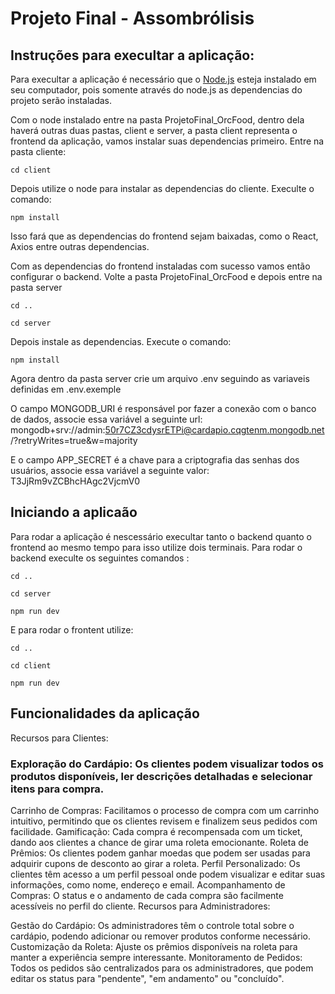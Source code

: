 # Projeto Final - Assombrólisis

## Instruções para execultar a aplicação:
Para execultar a aplicação é necessário que o [Node.js](https://nodejs.org/en) esteja instalado em seu computador, pois somente através do node.js as dependencias do projeto serão instaladas.

Com o node instalado entre na pasta ProjetoFinal_OrcFood, dentro dela haverá outras duas pastas, client e server, a pasta client representa o frontend da aplicação, vamos instalar suas dependencias primeiro. Entre na pasta cliente:
~~~~
cd client
~~~~
Depois utilize o node para instalar as dependencias do cliente. Execulte o comando:
~~~~
npm install
~~~~
Isso fará que as dependencias do frontend sejam baixadas, como o React, Axios entre outras dependencias.

Com as dependencias do frontend instaladas com sucesso vamos então configurar o backend.
Volte a pasta ProjetoFinal_OrcFood e depois entre na pasta server
~~~~
cd ..
~~~~
~~~~
cd server
~~~~
Depois instale as dependencias. Execute o comando:
~~~~
npm install
~~~~
Agora dentro da pasta server crie um arquivo .env seguindo as variaveis definidas em .env.exemple
 
O campo MONGODB_URI é responsável por fazer a conexão com o banco de dados, associe essa variável a seguinte url:
mongodb+srv://admin:50r7CZ3cdysrETPi@cardapio.cqgtenm.mongodb.net/?retryWrites=true&w=majority

E o campo APP_SECRET é a chave para a criptografia das senhas dos usuários, associe essa variável a seguinte valor:
T3JjRm9vZCBhcHAgc2VjcmV0

## Iniciando a aplicaão
Para rodar a aplicação é nescessário execultar tanto o backend quanto o frontend ao mesmo tempo para isso utilize dois terminais.
Para rodar o backend execulte os seguintes comandos :
~~~~
cd ..
~~~~
~~~~
cd server
~~~~
~~~~
npm run dev
~~~~

E para rodar o frontent utilize:
~~~~
cd ..
~~~~
~~~~
cd client
~~~~
~~~~
npm run dev
~~~~

## Funcionalidades da aplicação

Recursos para Clientes:

### Exploração do Cardápio: Os clientes podem visualizar todos os produtos disponíveis, ler descrições detalhadas e selecionar itens para compra.
Carrinho de Compras: Facilitamos o processo de compra com um carrinho intuitivo, permitindo que os clientes revisem e finalizem seus pedidos com facilidade.
Gamificação: Cada compra é recompensada com um ticket, dando aos clientes a chance de girar uma roleta emocionante.
Roleta de Prêmios: Os clientes podem ganhar moedas que podem ser usadas para adquirir cupons de desconto ao girar a roleta.
Perfil Personalizado: Os clientes têm acesso a um perfil pessoal onde podem visualizar e editar suas informações, como nome, endereço e email.
Acompanhamento de Compras: O status e o andamento de cada compra são facilmente acessíveis no perfil do cliente.
Recursos para Administradores:

Gestão do Cardápio: Os administradores têm o controle total sobre o cardápio, podendo adicionar ou remover produtos conforme necessário.
Customização da Roleta: Ajuste os prêmios disponíveis na roleta para manter a experiência sempre interessante.
Monitoramento de Pedidos: Todos os pedidos são centralizados para os administradores, que podem editar os status para "pendente", "em andamento" ou "concluído".







